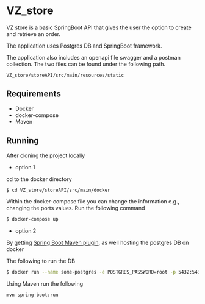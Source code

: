 # VZ_store
VZ store is a basic SpringBoot API that gives the user the option to create and retrieve an order.

The application uses Postgres DB and SpringBoot framework.

The application also includes an openapi file swagger and a postman collection.
 The two files can be found under the following path.

```
VZ_store/storeAPI/src/main/resources/static
```
## Requirements

* Docker
* docker-compose
* Maven

## Running 
After cloning the project locally
* option 1

cd to the docker directory
```bash
$ cd VZ_store/storeAPI/src/main/docker
```
Within the docker-compose file you can change the information e.g., changing the ports values.
Run the following command

```bash
$ docker-compose up
```


* option 2

By getting [Spring Boot Maven plugin](https://docs.spring.io/spring-boot/docs/current/reference/html/build-tool-plugins-maven-plugin.html), as well hosting the postgres DB on docker

The following to run the DB

```bash
$ docker run --name some-postgres -e POSTGRES_PASSWORD=root -p 5432:5432 -d postgres
```

 Using Maven run the following

```shell
mvn spring-boot:run
```



 
